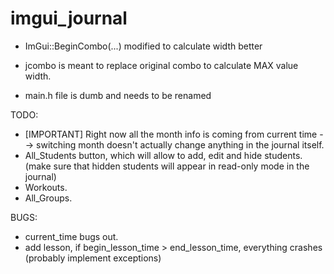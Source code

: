 # imgui_journal

- ImGui::BeginCombo(...) modified to calculate width better

- jcombo is meant to replace original combo to calculate MAX value width.

- main.h file is dumb and needs to be renamed

TODO:
- [IMPORTANT] Right now all the month info is coming from current time --> switching month doesn't actually change anything in the journal itself.
- All_Students button, which will allow to add, edit and hide students. (make sure that hidden students will appear in read-only mode in the journal)
- Workouts.
- All_Groups.

BUGS:
- current_time bugs out.
- add lesson, if begin_lesson_time > end_lesson_time, everything crashes (probably implement exceptions)